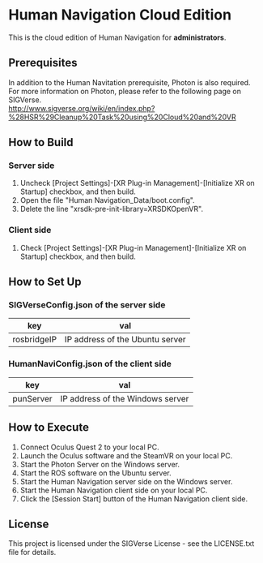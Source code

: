 # Human Navigation Cloud Edition

This is the cloud edition of Human Navigation for **administrators**.

## Prerequisites

In addition to the Human Navitation prerequisite, Photon is also required.  
For more information on Photon, please refer to the following page on SIGVerse.  
http://www.sigverse.org/wiki/en/index.php?%28HSR%29Cleanup%20Task%20using%20Cloud%20and%20VR

## How to Build

### Server side
1. Uncheck [Project Settings]-[XR Plug-in Management]-[Initialize XR on Startup] checkbox, and then build.
1. Open the file "Human Navigation_Data/boot.config".
1. Delete the line "xrsdk-pre-init-library=XRSDKOpenVR".

### Client side
1. Check [Project Settings]-[XR Plug-in Management]-[Initialize XR on Startup] checkbox, and then build.

## How to Set Up

### SIGVerseConfig.json of the server side

| key | val|
| --- | --- |
| rosbridgeIP | IP address of the Ubuntu server |

### HumanNaviConfig.json of the client side

| key | val|
| --- | --- |
| punServer | IP address of the Windows server |

## How to Execute

1. Connect Oculus Quest 2 to your local PC.
1. Launch the Oculus software and the SteamVR on your local PC.
1. Start the Photon Server on the Windows server.
1. Start the ROS software on the Ubuntu server.
1. Start the Human Navigation server side on the Windows server.
1. Start the Human Navigation client side on your local PC.
1. Click the [Session Start] button of the Human Navigation client side.

## License

This project is licensed under the SIGVerse License - see the LICENSE.txt file for details.
